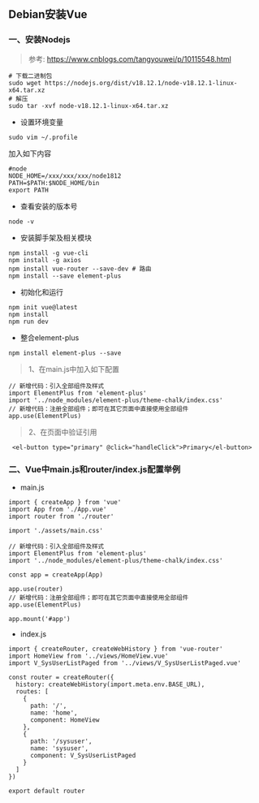 ## Debian安装Vue
### 一、安装Nodejs

> 参考:
> https://www.cnblogs.com/tangyouwei/p/10115548.html  

``` shell
# 下载二进制包  
sudo wget https://nodejs.org/dist/v18.12.1/node-v18.12.1-linux-x64.tar.xz
# 解压
sudo tar -xvf node-v18.12.1-linux-x64.tar.xz
```
* 设置环境变量

``` shell
sudo vim ~/.profile
```
加入如下内容  
```
#node
NODE_HOME=/xxx/xxx/xxx/node1812
PATH=$PATH:$NODE_HOME/bin
export PATH
```

* 查看安装的版本号

``` shell
node -v
```
* 安装脚手架及相关模块

``` shell
npm install -g vue-cli
npm install -g axios
npm install vue-router --save-dev # 路由
npm install --save element-plus

```

* 初始化和运行

``` shell
npm init vue@latest
npm install
npm run dev
```

* 整合element-plus

``` shell
npm install element-plus --save
```

> 1、在main.js中加入如下配置

```
// 新增代码：引入全部组件及样式
import ElementPlus from 'element-plus'
import '../node_modules/element-plus/theme-chalk/index.css'
// 新增代码：注册全部组件；即可在其它页面中直接使用全部组件
app.use(ElementPlus)
```

> 2、在页面中验证引用

```
 <el-button type="primary" @click="handleClick">Primary</el-button>
```

### 二、Vue中main.js和router/index.js配置举例

* main.js

```
import { createApp } from 'vue'
import App from './App.vue'
import router from './router'

import './assets/main.css'

// 新增代码：引入全部组件及样式
import ElementPlus from 'element-plus'
import '../node_modules/element-plus/theme-chalk/index.css'

const app = createApp(App)

app.use(router)
// 新增代码：注册全部组件；即可在其它页面中直接使用全部组件
app.use(ElementPlus)

app.mount('#app')
```

* index.js

```
import { createRouter, createWebHistory } from 'vue-router'
import HomeView from '../views/HomeView.vue'
import V_SysUserListPaged from '../views/V_SysUserListPaged.vue'

const router = createRouter({
  history: createWebHistory(import.meta.env.BASE_URL),
  routes: [
    {
      path: '/',
      name: 'home',
      component: HomeView
    },
    {
      path: '/sysuser',
      name: 'sysuser',
      component: V_SysUserListPaged
    }
  ]
})

export default router
```
